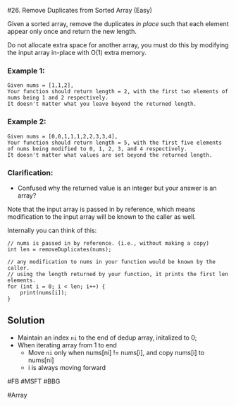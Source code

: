#26. Remove Duplicates from Sorted Array (Easy)

Given a sorted array, remove the duplicates *in place* such that each element appear only once and return the new length.

Do not allocate extra space for another array, you must do this by modifying the input array in-place with O(1) extra memory.

### Example 1:
```
Given nums = [1,1,2],
Your function should return length = 2, with the first two elements of nums being 1 and 2 respectively.
It doesn't matter what you leave beyond the returned length.
```
### Example 2:
```
Given nums = [0,0,1,1,1,2,2,3,3,4],
Your function should return length = 5, with the first five elements of nums being modified to 0, 1, 2, 3, and 4 respectively.
It doesn't matter what values are set beyond the returned length.
```

### Clarification:
- Confused why the returned value is an integer but your answer is an array?

Note that the input array is passed in by reference, which means modification to the input array will be known to the caller as well.

Internally you can think of this:
```
// nums is passed in by reference. (i.e., without making a copy)
int len = removeDuplicates(nums);

// any modification to nums in your function would be known by the caller.
// using the length returned by your function, it prints the first len elements.
for (int i = 0; i < len; i++) {
    print(nums[i]);
}
```
## Solution
- Maintain an index `ni` to the end of dedup array, initalized to 0;
- When iterating array from 1 to end
  - Move `ni` only when nums[ni] != nums[i], and copy nums[i] to nums[ni]
  - i is always moving forward

#FB #MSFT #BBG

#Array